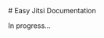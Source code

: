 <meta name="google-site-verification" content="-zdP_Jj0IXcbjUaw10pJ8zPdhAtwIhsbCx6UJzr11WU" />
# Easy Jitsi Documentation


In progress...
